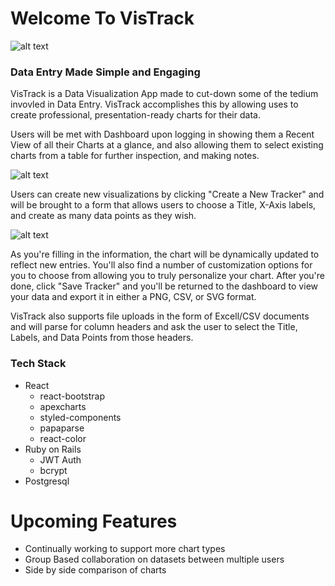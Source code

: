 # Welcome To VisTrack

![alt text](https://i.imgur.com/HK5cBhm.png)

### Data Entry Made Simple and Engaging

VisTrack is a Data Visualization App made to cut-down some of the tedium
invovled in Data Entry. VisTrack accomplishes this by allowing uses to create
professional, presentation-ready charts for their data. 

Users will be met with Dashboard upon logging in showing them a Recent View
of all their Charts at a glance, and also allowing them to select existing charts
from  a table for further inspection, and making notes. 

![alt text](https://i.imgur.com/EsWKGge.png)


Users can create new visualizations by clicking "Create a New Tracker"
and will be brought to a form that allows users to choose a Title, 
X-Axis labels, and create as many data points as they wish. 

![alt text](https://i.imgur.com/wsii7dB.png)

As you're filling in the information, the chart will be dynamically updated to reflect
new entries. You'll also find a number of customization options for you to choose
from allowing you to truly personalize your chart. After you're done, click "Save Tracker"
and you'll be returned to the dashboard to view your data and export it in either a PNG, CSV, or SVG format.

VisTrack also supports file uploads in the form of Excell/CSV documents and will parse
for column headers and ask the user to select the Title, Labels, and Data Points from those headers.

### Tech Stack
* React
  * react-bootstrap
  * apexcharts
  * styled-components
  * papaparse
  * react-color
* Ruby on Rails
  * JWT Auth
  * bcrypt
* Postgresql

# Upcoming Features
* Continually working to support more chart types
* Group Based collaboration on datasets between multiple users
* Side by side comparison of charts
